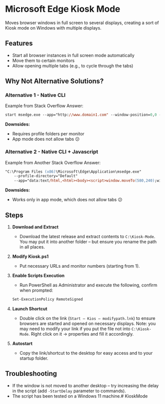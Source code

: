 # Microsoft Edge Kiosk Mode

Moves browser windows in full screen to several displays, creating a sort of Kiosk mode on Windows with multiple displays.

## Features

- Start all browser instances in full screen mode automatically
- Move them to certain monitors
- Allow opening multiple tabs (e.g., to cycle through the tabs)

## Why Not Alternative Solutions?

### Alternative 1 - Native CLI

Example from Stack Overflow Answer:

```ps
start msedge.exe --app="http://www.domain1.com" --window-position=0,0 --kiosk --user-data-dir=c:/monitor1
```

**Downsides:**
- Requires profile folders per monitor
- App mode does not allow tabs 😕

### Alternative 2 - Native CLI + Javascript

Example from Another Stack Overflow Answer:

```ps
"C:\Program Files (x86)\Microsoft\Edge\Application\msedge.exe" 
    --profile-directory="Default"
    --app="data:text/html,<html><body><script>window.moveTo(580,240);window.resizeTo(800,600);window.location='http://www.test.de';</script></body></html>"
```

**Downsides:**
- Works only in app mode, which does not allow tabs 😕

## Steps

1. **Download and Extract**
   - Download the latest release and extract contents to `C:\Kiosk-Mode`. You may put it into another folder – but ensure you rename the path in all places.

2. **Modify Kiosk.ps1**
   - Put necessary URLs and monitor numbers (starting from 1).

3. **Enable Scripts Execution**
   - Run PowerShell as Administrator and execute the following, confirm when prompted:
    ```ps
    Set-ExecutionPolicy RemoteSigned
    ```

4. **Launch Shortcut**
   - Double click on the link (`Start – Kios – modifypath.lnk`) to ensure browsers are started and opened on necessary displays. Note: you may need to modify your link if you put the file not into `C:\Kiosk-Mode`. Right click on it -> properties and fill it accordingly.

5. **Autostart**
   - Copy the link/shortcut to the desktop for easy access and to your startup folder.

## Troubleshooting

- If the window is not moved to another desktop – try increasing the delay in the script (add `-StartDelay` parameter to commands).
- The script has been tested on a Windows 11 machine.# KioskMode
